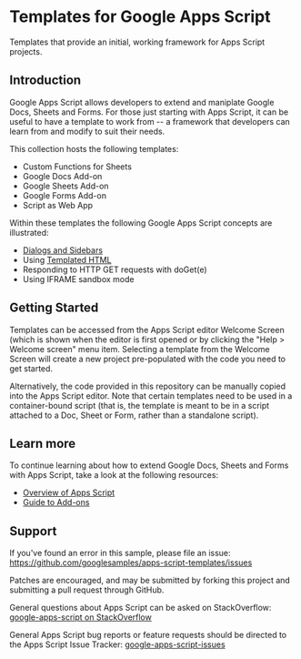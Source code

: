 Templates for Google Apps Script
================================

Templates that provide an initial, working framework for Apps Script
projects.

Introduction
------------

Google Apps Script allows developers to extend and maniplate Google
Docs, Sheets and Forms. For those just starting with Apps Script, it
can be useful to have a template to work from -- a framework that
developers can learn from and modify to suit their needs.

This collection hosts the following templates:

* Custom Functions for Sheets
* Google Docs Add-on
* Google Sheets Add-on
* Google Forms Add-on
* Script as Web App


Within these templates the following Google Apps Script concepts are
illustrated:

* [Dialogs and Sidebars](https://developers.google.com/apps-script/guides/dialogs)
* Using [Templated HTML](https://developers.google.com/apps-script/guides/html/templates)
* Responding to HTTP GET requests with doGet(e)
* Using IFRAME sandbox mode


Getting Started
---------------

Templates can be accessed from the Apps Script editor Welcome Screen
(which is shown when the editor is first opened or by clicking the
"Help > Welcome screen" menu item. Selecting a template from the
Welcome Screen will create a new project pre-populated with the code
you need to get started.

Alternatively, the code provided in this repository can be manually copied
into the Apps Script editor. Note that certain templates need to be used
in a container-bound script (that is, the template is meant to be in a
script attached to a Doc, Sheet or Form, rather than a standalone script).



Learn more
----------

To continue learning about how to extend Google Docs, Sheets and Forms
with Apps Script, take a look at the following resources:

* [Overview of Apps Script](https://developers.google.com/apps-script/overview)
* [Guide to Add-ons](https://developers.google.com/apps-script/add-ons/)


Support
-------
If you've found an error in this sample, please file an issue:
https://github.com/googlesamples/apps-script-templates/issues

Patches are encouraged, and may be submitted by forking this project and
submitting a pull request through GitHub.


General questions about Apps Script can be asked on
StackOverflow: [google-apps-script on StackOverflow](http://stackoverflow.com/questions/tagged/google-apps-script)


General Apps Script bug reports or feature requests should be directed to the
Apps Script Issue Tracker: [google-apps-script-issues](https://code.google.com/p/google-apps-script-issues/issues/list)
